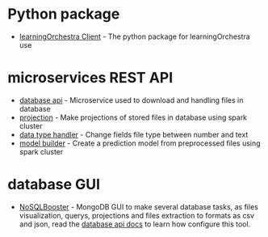 # Python package
* [learningOrchestra Client](/learning_orchestra_client_package) - The python package for learningOrchestra use

# microservices REST API
* [database api](/database_api) - Microservice used to download and handling files in database
* [projection](/projection) - Make projections of stored files in database using spark cluster
* [data type handler](/data_type_handler) - Change fields file type between number and text
* [model builder](/model_builder) - Create a prediction model from preprocessed files using spark cluster

# database GUI
* [NoSQLBooster](https://nosqlbooster.com) - MongoDB GUI to make several database tasks, as files visualization, querys, projections and files extraction to formats as csv and json, read the [database api docs](/database_api) to learn how configure this tool.
